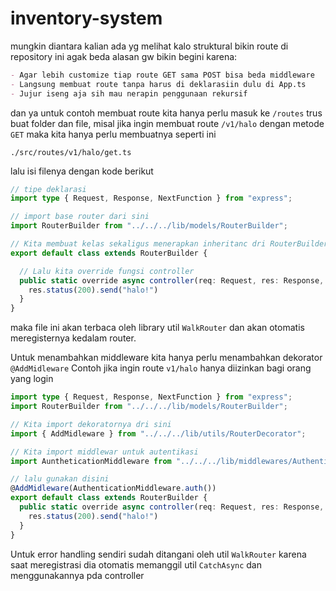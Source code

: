 # inventory-system

mungkin diantara kalian ada yg melihat kalo struktural bikin route di repository ini agak beda
alasan gw bikin begini karena:

```md
- Agar lebih customize tiap route GET sama POST bisa beda middleware
- Langsung membuat route tanpa harus di deklarasiin dulu di App.ts
- Jujur iseng aja sih mau nerapin penggunaan rekursif
```

dan ya untuk contoh membuat route kita hanya perlu masuk ke `/routes` trus buat folder dan file,
misal jika ingin membuat route `/v1/halo` dengan metode `GET` maka kita hanya perlu membuatnya seperti ini

```
./src/routes/v1/halo/get.ts
```

lalu isi filenya dengan kode berikut

```ts
// tipe deklarasi
import type { Request, Response, NextFunction } from "express";

// import base router dari sini
import RouterBuilder from "../../../lib/models/RouterBuilder";

// Kita membuat kelas sekaligus menerapkan inheritanc dri RouterBuilder
export default class extends RouterBuilder {

  // Lalu kita override fungsi controller
  public static override async controller(req: Request, res: Response, next: NextFunction) {
    res.status(200).send("halo!")
  }
}
```

maka file ini akan terbaca oleh library util `WalkRouter` dan akan otomatis meregisternya kedalam router.

Untuk menambahkan middleware kita hanya perlu menambahkan dekorator `@AddMidleware`
Contoh jika ingin route `v1/halo` hanya diizinkan bagi orang yang login


```ts
import type { Request, Response, NextFunction } from "express";
import RouterBuilder from "../../../lib/models/RouterBuilder";

// Kita import dekoratornya dri sini
import { AddMidleware } from "../../../lib/utils/RouterDecorator";

// Kita import middlewar untuk autentikasi
import AuntheticationMiddleware from "../../../lib/middlewares/AuthenticationMiddleware";

// lalu gunakan disini
@AddMidleware(AuthenticationMiddleware.auth())
export default class extends RouterBuilder {
  public static override async controller(req: Request, res: Response, next: NextFunction) {
    res.status(200).send("halo!")
  }
}
```

Untuk error handling sendiri sudah ditangani oleh util `WalkRouter`
karena saat meregistrasi dia otomatis memanggil util `CatchAsync` dan menggunakannya pda controller

